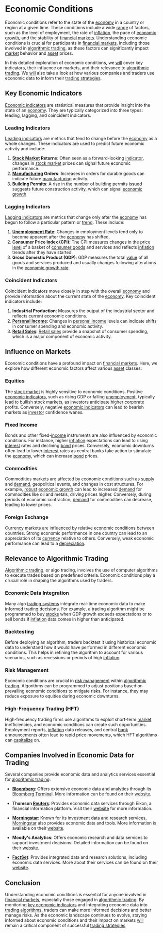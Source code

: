 # Economic Conditions

Economic conditions refer to the state of the [economy](../e/economy.md) in a country or region at a given time. These conditions include a wide [range](../r/range.md) of factors, such as the level of employment, the rate of [inflation](../i/inflation.md), the pace of [economic growth](../e/economic_growth.md), and the stability of [financial markets](../f/financial_market.md). Understanding economic conditions is crucial for participants in [financial markets](../f/financial_market.md), including those involved in [algorithmic trading](../a/accountability.md), as these factors can significantly impact [market](../m/market.md) behavior and [asset](../a/asset.md) prices.

In this detailed exploration of economic conditions, we [will](../w/will.md) cover key indicators, their influence on markets, and their relevance to [algorithmic trading](../a/accountability.md). We [will](../w/will.md) also take a look at how various companies and traders use economic data to inform their [trading strategies](../t/trading_strategies.md).

## Key Economic Indicators

[Economic indicators](../e/economic_indicators.md) are statistical measures that provide insight into the state of an [economy](../e/economy.md). They are typically categorized into three types: leading, lagging, and coincident indicators.

### Leading Indicators

[Leading indicators](../l/leading_indicators.md) are metrics that tend to change before the [economy](../e/economy.md) as a whole changes. These indicators are used to predict future economic activity and include:

1. **[Stock Market](../s/stock_market.md) Returns**: Often seen as a forward-looking [indicator](../i/indicator.md), changes in [stock market](../s/stock_market.md) prices can signal future economic performance.
2. **[Manufacturing](../m/manufacturing.md) Orders**: Increases in orders for durable goods can indicate future [manufacturing](../m/manufacturing.md) activity.
3. **Building Permits**: A rise in the number of building permits issued suggests future construction activity, which can signal [economic growth](../e/economic_growth.md).

### Lagging Indicators

[Lagging indicators](../l/lagging_indicators.md) are metrics that change only after the [economy](../e/economy.md) has begun to follow a particular pattern or [trend](../t/trend.md). These include:

1. **[Unemployment Rate](../u/unemployment_rate.md)**: Changes in employment levels tend only to become apparent after the [economy](../e/economy.md) has shifted.
2. **Consumer Price [Index](../i/index_instrument.md) (CPI)**: The CPI measures changes in the [price level](../p/price_level.md) of a basket of [consumer goods](../c/consumer_goods.md) and services and reflects [inflation](../i/inflation.md) trends after they have started.
3. **Gross Domestic Product (GDP)**: GDP measures the total [value](../v/value.md) of all goods and services produced and usually changes following alterations in the [economic growth rate](../e/economic_growth_rate.md).

### Coincident Indicators

Coincident indicators move closely in step with the overall [economy](../e/economy.md) and provide information about the current state of the [economy](../e/economy.md). Key coincident indicators include:

1. **Industrial Production**: Measures the output of the industrial sector and reflects current economic conditions.
2. **[Personal Income](../p/personal_income.md)**: Changes in [personal income](../p/personal_income.md) levels can indicate shifts in consumer spending and economic activity.
3. **[Retail Sales](../r/retail_sales.md)**: [Retail sales](../r/retail_sales.md) provide a snapshot of consumer spending, which is a major component of economic activity.

## Influence on Markets

Economic conditions have a profound impact on [financial markets](../f/financial_market.md). Here, we explore how different economic factors affect various [asset](../a/asset.md) classes:

### Equities

The [stock market](../s/stock_market.md) is highly sensitive to economic conditions. Positive [economic indicators](../e/economic_indicators.md), such as rising GDP or falling [unemployment](../u/unemployment.md), typically lead to bullish stock markets, as investors anticipate higher corporate profits. Conversely, negative [economic indicators](../e/economic_indicators.md) can lead to bearish markets as [investor](../i/investor.md) confidence wanes.

### Fixed Income

Bonds and other fixed-[income](../i/income.md) instruments are also influenced by economic conditions. For instance, higher [inflation](../i/inflation.md) expectations can lead to rising [interest](../i/interest.md) rates and declining [bond](../b/bond.md) prices. Conversely, economic downturns often lead to lower [interest](../i/interest.md) rates as central banks take action to stimulate the [economy](../e/economy.md), which can increase [bond](../b/bond.md) prices.

### Commodities

Commodities markets are affected by economic conditions such as [supply](../s/supply.md) and [demand](../d/demand.md), geopolitical events, and changes in cost structures. For example, [robust](../r/robust.md) [economic growth](../e/economic_growth.md) can lead to increased [demand](../d/demand.md) for commodities like oil and metals, driving prices higher. Conversely, during periods of economic contraction, [demand](../d/demand.md) for commodities can decrease, leading to lower prices.

### Foreign Exchange

[Currency](../c/currency.md) markets are influenced by relative economic conditions between countries. Strong economic performance in one country can lead to an appreciation of its [currency](../c/currency.md) relative to others. Conversely, weak economic performance can lead to a [depreciation](../d/depreciation.md).

## Relevance to Algorithmic Trading

[Algorithmic trading](../a/accountability.md), or algo trading, involves the use of computer algorithms to execute trades based on predefined criteria. Economic conditions play a crucial role in shaping the algorithms used by traders.

### Economic Data Integration

Many algo [trading systems](../t/trading_systems.md) integrate real-time economic data to make informed trading decisions. For example, a trading algorithm might be programmed to buy [stocks](../s/stock.md) when GDP growth exceeds expectations or to sell bonds if [inflation](../i/inflation.md) data comes in higher than anticipated.

### Backtesting

Before deploying an algorithm, traders backtest it using historical economic data to understand how it would have performed in different economic conditions. This helps in refining the algorithm to account for various scenarios, such as recessions or periods of high [inflation](../i/inflation.md).

### Risk Management

Economic conditions are crucial in [risk management](../r/risk_management.md) within [algorithmic trading](../a/accountability.md). Algorithms can be programmed to adjust positions based on prevailing economic conditions to mitigate risks. For instance, they may reduce exposure to equities during economic downturns.

### High-Frequency Trading (HFT)

High-frequency trading firms use algorithms to exploit short-term [market](../m/market.md) inefficiencies, and economic conditions can create such opportunities. Employment reports, [inflation](../i/inflation.md) data releases, and central [bank](../b/bank.md) announcements often lead to rapid price movements, which HFT algorithms can [capitalize](../c/capitalize.md) on.

## Companies Involved in Economic Data for Trading

Several companies provide economic data and analytics services essential for [algorithmic trading](../a/accountability.md):

- **[Bloomberg](../b/bloomberg.md)**: Offers extensive economic data and analytics through its [Bloomberg Terminal](../b/bloomberg_terminal.md). More information can be found on their [website](https://www.bloomberg.com/).

- **Thomson [Reuters](../r/reuters.md)**: Provides economic data services through Eikon, a financial information platform. Visit their [website](https://www.refinitiv.com/en) for more information.

- **[Morningstar](../m/morningstar.md)**: Known for its investment data and research services, [Morningstar](../m/morningstar.md) also provides economic data and tools. More information is available on their [website](https://www.morningstar.com/).

- **Moody's Analytics**: Offers economic research and data services to support investment decisions. Detailed information can be found on their [website](https://www.moodysanalytics.com/).

- **[FactSet](../f/factset.md)**: Provides integrated data and research solutions, including economic data services. More about their services can be found on their [website](https://www.factset.com/).

## Conclusion

Understanding economic conditions is essential for anyone involved in [financial markets](../f/financial_market.md), especially those engaged in [algorithmic trading](../a/accountability.md). By monitoring [key economic indicators](../k/key_economic_indicators.md) and integrating economic data into [trading algorithms](../t/trading_algorithms.md), traders can make more informed decisions and better manage risks. As the economic landscape continues to evolve, staying informed about economic conditions and their impact on markets [will](../w/will.md) remain a critical component of successful [trading strategies](../t/trading_strategies.md).